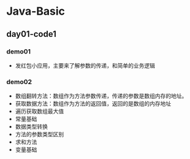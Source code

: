 # Java-Basic
## day01-code1
### demo01
- 发红包小应用，主要来了解参数的传递，和简单的业务逻辑
### demo02
- 数组翻转方法：数组作为方法参数传递，传递的参数是数组内存的地址。
- 获取数据方法：数组作为方法的返回值，返回的是数组的内存地址
- 遍历获取数组最大值
- 常量基础
- 数据类型转换
- 方法的参数类型区别
- 求和方法
- 变量基础



